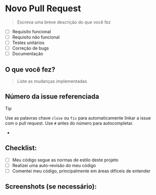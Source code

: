# Novo Pull Request
> Escreva uma breve descrição do que você fez

- [ ] Requisito funcional
- [ ] Requisito não funcional
- [ ] Testes unitários
- [ ] Correção de bugs
- [ ] Documentação

## O que você fez?
> Liste as mudanças implementadas

## Número da issue referenciada
> [!tip]
> Use as palavras chave `close` ou `fix` para automaticamente linkar a issue com o pull request. Use `#` antes do número para autocompletar.
- 

## Checklist:

- [ ] Meu código segue as normas de estilo deste projeto
- [ ] Realizei uma auto-revisão do meu código
- [ ] Comentei meu código, principalmente em áreas difíceis de entender

## Screenshots (se necessário):
